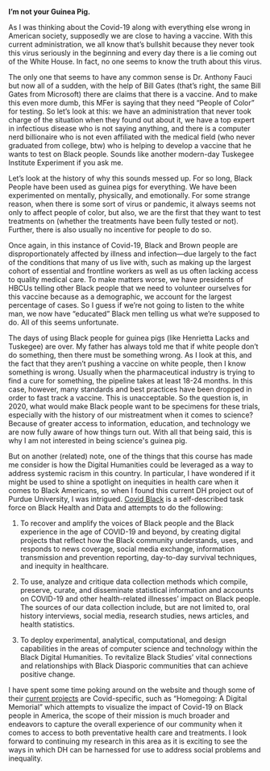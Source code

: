 **I’m not your Guinea Pig.**

As I was thinking about the Covid-19 along with everything else wrong in American society, supposedly we are close to having a vaccine. With this current administration, we all know that’s bullshit because they never took this virus seriously in the beginning and every day there is a lie coming out of the White House. In fact, no one seems to know the truth about this virus. 

The only one that seems to have any common sense is Dr. Anthony Fauci but now all of a sudden, with the help of Bill Gates (that’s right, the same Bill Gates from Microsoft) there are claims that there is a vaccine. And to make this even more dumb, this MFer is saying that they need “People of Color” for testing. So let’s look at this: we have an administration that never took charge of the situation when they found out about it, we have a top expert in infectious disease who is not saying anything, and there is a computer nerd billionaire who is not even affiliated with the medical field (who never graduated from college, btw) who is helping to develop a vaccine that he wants to test on Black people. Sounds like another  modern-day Tuskegee Institute Experiment if you ask me. 

Let’s look at the history of why this sounds messed up. For so long, Black People have been used as guinea pigs for everything. We have been experimented on mentally, physically, and emotionally. For some strange reason, when there is some sort of virus or pandemic, it always seems not only to affect people of color, but also, we are the first that they want to test treatments on (whether the treatments have been fully tested or not). Further, there is also usually no incentive for people to do so. 

Once again, in this instance of Covid-19, Black and Brown people are disproportionately affected by illness and infection—due largely to the fact of the conditions that many of us live with, such as making up the largest cohort of essential and frontline workers as well as us often lacking access to quality medical care. To make matters worse, we have presidents of HBCUs telling other Black people that we need to volunteer ourselves for this vaccine because as a demographic, we account for the largest percentage of cases. So I guess if we’re not going to listen to the white man, we now have “educated” Black men telling us what we’re supposed to do. All of this seems unfortunate. 

The days of using Black people for guinea pigs (like Henrietta Lacks and Tuskegee) are over. My father has always told me that if white people don’t do something, then there must be something wrong. As I look at this, and the fact that they aren’t pushing a vaccine on white people, then I know something is wrong. Usually when the pharmaceutical industry is trying to find a cure for something, the pipeline takes at least 18-24 months. In this case, however, many standards and best practices have been dropped in order to fast track a vaccine. This is unacceptable. So the question is, in 2020, what would make Black people want to be specimens for these trials, especially with the history of our mistreatment when it comes to science? Because of greater access to information, education, and technology we are now fully aware of how things turn out. With all that being said, this is why I am not interested in being science's guinea pig. 

But on another (related) note, one of the things that this course has made me consider is how the Digital Humanities could be leveraged as a way to address systemic racism in this country. In particular, I have wondered if it might be used to shine a spotlight on inequities in health care when it comes to Black Americans, so when I found this current DH project out of Purdue University, I was intrigued. [Covid Black](https://www.cla.purdue.edu/academic/sis/p/african-american/covid-black/index.html) is a self-described task force on Black Health and Data and attempts to do the following: 

1.	To recover and amplify the voices of Black people and the Black experience in the age of COVID-19 and beyond, by creating digital projects that reflect how the Black community understands, uses, and responds to news coverage, social media exchange, information transmission and prevention reporting, day-to-day survival techniques, and inequity in healthcare.

2.	To use, analyze and critique data collection methods which compile, preserve, curate, and disseminate statistical information and accounts on COVID-19 and other health-related illnesses’ impact on Black people. The sources of our data collection include, but are not limited to, oral history interviews, social media, research studies, news articles, and health statistics.

3.	To deploy experimental, analytical, computational, and design capabilities in the areas of computer science and technology within the Black Digital Humanities. To revitalize Black Studies’ vital connections and relationships with Black Diasporic communities that can achieve positive change.

I have spent some time poking around on the website and though some of their [current projects](https://www.cla.purdue.edu/academic/sis/p/african-american/covid-black/projects.html) are Covid-specific, such as “Homegoing: A Digital Memorial”  which attempts to visualize the impact of Covid-19 on Black people in America, the scope of their mission is much broader and endeavors to capture the overall experience of our community when it comes to access to both preventative health care and treatments. I look forward to continuing my research in this area as it is exciting to see the ways in which DH can be harnessed for use to address social problems and inequality.

